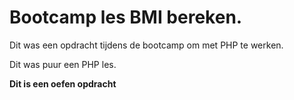 # Bootcamp les BMI bereken.

Dit was een opdracht tijdens de bootcamp om met PHP te werken.

Dit was puur een PHP les.


**Dit is een oefen opdracht**

